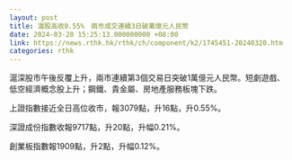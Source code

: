 ```yaml
---
layout: post
title: 滬股高收0.55%　兩市成交連續3日破萬億元人民幣
date: 2024-03-20 15:25:13.000000000 +08:00
link: https://news.rthk.hk/rthk/ch/component/k2/1745451-20240320.htm
categories: rthk
---
```


滬深股市午後反覆上升，兩市連續第3個交易日突破1萬億元人民幣。短劇遊戲、低空經濟概念股上升；鋼鐵、貴金屬、房地產服務板塊下跌。

上證指數接近全日高位收市，報3079點，升16點，升0.55%。

深證成份指數收報9717點，升20點，升幅0.21%。

創業板指數報1909點，升2點，升幅0.12%。
